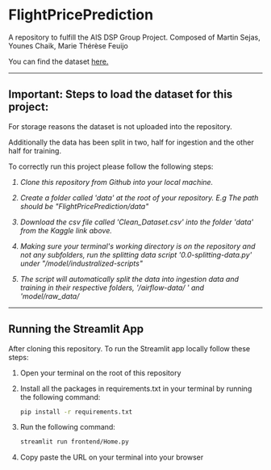 # FlightPricePrediction
A repository to fulfill the AIS DSP Group Project. Composed of Martin Sejas, Younes Chaik, Marie Thérèse Feuijo

You can find the dataset  [here.](https://www.kaggle.com/datasets/shubhambathwal/flight-price-prediction)

<hr></hr>

## Important: Steps to load the dataset for this project: 

For storage reasons the dataset is not uploaded into the repository. 

Additionally the data has been split in two, half for ingestion and the other half for training.

To correctly run this project please follow the following steps:

<i>


1. Clone this repository from Github into your local machine.

2. Create a folder called 'data' at the root of your repository. E.g The path should be "FlightPricePrediction/data"

3. Download the csv file called 'Clean_Dataset.csv' into the folder 'data' from the Kaggle link above. 

4. Making sure your terminal's working directory is on the repository and not any subfolders, run the splitting data script '0.0-splitting-data.py' under "/model/industralized-scripts"

5. The script will automatically split the data into ingestion data and training in their respective folders, '/airflow-data/ ' and 'model/raw_data/
</i>

<hr></hr>

## Running the Streamlit App

After cloning this repository. To run the Streamlit app locally follow these steps: 



1. Open your terminal on the root of this repository

2. Install all the packages in requirements.txt in your terminal by running the following command:
    ```bash
    pip install -r requirements.txt
    ```

3. Run the following command: 
    ```bash
    streamlit run frontend/Home.py
    ```

4. Copy paste the URL on your terminal into your browser

